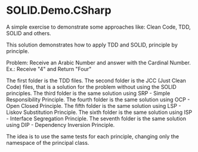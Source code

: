 # SOLID.Demo.CSharp
A simple exercise to demonstrate some approaches like: Clean Code, TDD, SOLID and others.

This solution demonstrates how to apply TDD and SOLID, principle by principle. 

Problem: Receive an Arabic Number and answer with the Cardinal Number.
Ex.: Receive "4" and Return "Four"

The first folder is the TDD files.
The second folder is the JCC (Just Clean Code) files, that is a solution for the problem without using the SOLID principles.
The third folder is the same solution using SRP - Simple Responsibility Principle.
The fourth folder is the same solution using OCP - Open Closed Principle.
The fifth folder is the same solution using LSP - Liskov Substitution Principle.
The sixth folder is the same solution using ISP - Interface Segregation Principle.
The seventh folder is the same solution using DIP - Dependency Inversion Principle.

The idea is to use the same tests for each principle, changing only the namespace of the principal class.
